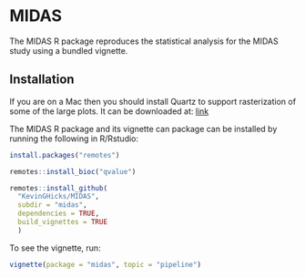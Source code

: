 # MIDAS

The MIDAS R package reproduces the statistical analysis for the MIDAS study using a bundled vignette.

## Installation

If you are on a Mac then you should install Quartz to support rasterization of some of the large plots. It can be downloaded at: [link](https://www.xquartz.org/)

The MIDAS R package and its vignette can package can be installed by running the following in R/Rstudio:

```r
install.packages("remotes")

remotes::install_bioc("qvalue")

remotes::install_github(
  "KevinGHicks/MIDAS",
  subdir = "midas",
  dependencies = TRUE,
  build_vignettes = TRUE
  )
```

To see the vignette, run:

```r
vignette(package = "midas", topic = "pipeline")
```

